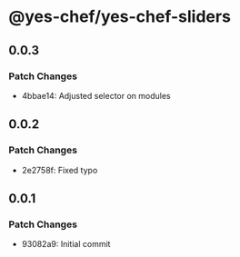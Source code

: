 # @yes-chef/yes-chef-sliders

## 0.0.3

### Patch Changes

- 4bbae14: Adjusted selector on modules

## 0.0.2

### Patch Changes

- 2e2758f: Fixed typo

## 0.0.1

### Patch Changes

- 93082a9: Initial commit
